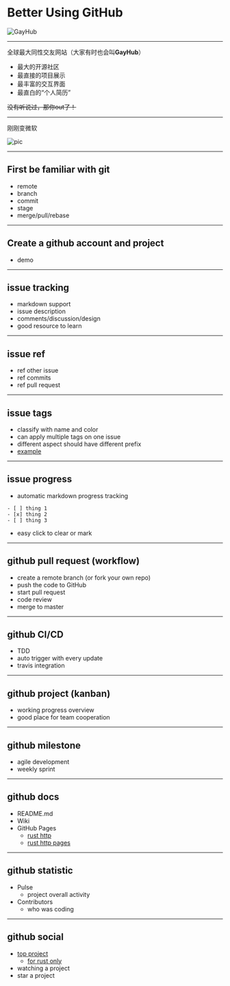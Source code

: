 # Better Using GitHub

![GayHub](http://mumlovestech.com/wp-content/uploads/2013/07/git-hub.png)

---

全球最大同性交友网站（大家有时也会叫**GayHub**）

- 最大的开源社区
- 最直接的项目展示
- 最丰富的交互界面
- 最直白的“个人简历”

~~没有听说过，那你out了！~~

---

刚刚变微软 

![pic](https://pbs.twimg.com/media/DeyIbK-VQAA9kiV.jpg:large)


---

## First be familiar with git
- remote
- branch
- commit
- stage
- merge/pull/rebase

---
## Create a github account and project

- demo

---
## issue tracking
- markdown support
- issue description
- comments/discussion/design
- good resource to learn

---
## issue ref 
- ref other issue
- ref commits
- ref pull request

---
## issue tags
- classify with name and color
- can apply multiple tags on one issue
- different aspect should have different prefix
- [example](https://github.com/rust-lang/rust/issues/50778)

---
## issue progress
- automatic markdown progress tracking
```
- [ ] thing 1
- [x] thing 2
- [ ] thing 3
```
- easy click to clear or mark

---
## github pull request (workflow)
- create a remote branch (or fork your own repo)
- push the code to GitHub
- start pull request
- code review
- merge to master

---
## github CI/CD
- TDD
- auto trigger with every update
- travis integration


---
## github project (kanban)
- working progress overview
- good place for team cooperation


---
## github milestone
- agile development
- weekly sprint


---
## github docs
- README.md
- Wiki
- GitHub Pages 
  - [rust http](https://github.com/hyperium/http)
  - [rust http pages](https://hyperium.github.io/http)

---
## github statistic
- Pulse
  - project overall activity
- Contributors
  - who was coding

---
## github social
- [top project](https://github.com/explore)
  - [for rust only](https://github.com/trending/rust?since=daily)
- watching a project
- star a project

